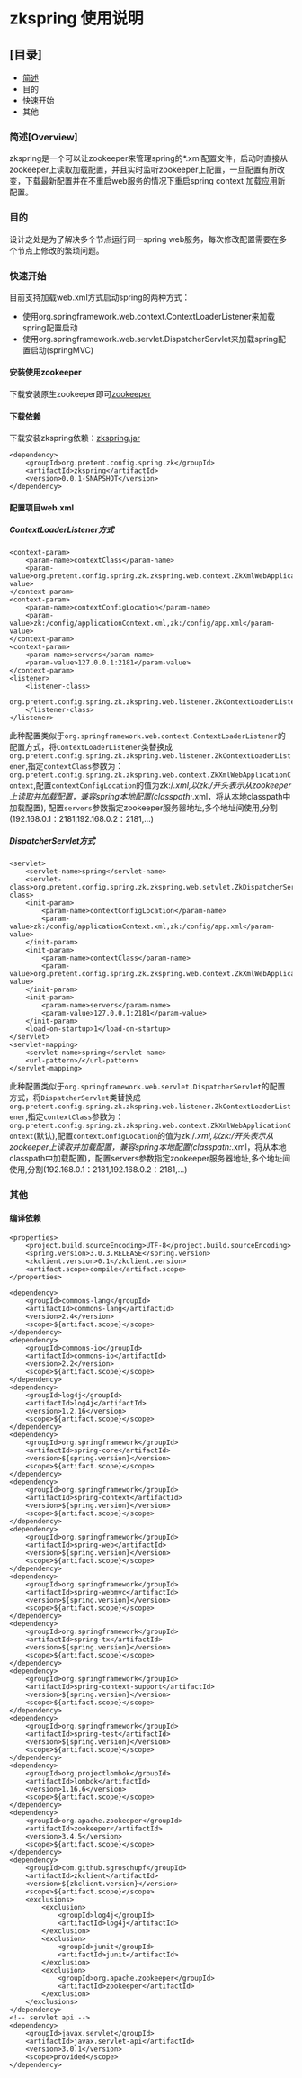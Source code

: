 # zkspring 使用说明

## [目录]

* [简述](#Overview)
* 目的
* 快速开始
* 其他

### 简述[Overview]
zkspring是一个可以让zookeeper来管理spring的*.xml配置文件，启动时直接从zookeeper上读取加载配置，并且实时监听zookeeper上配置，一旦配置有所改变，下载最新配置并在不重启web服务的情况下重启spring context 加载应用新配置。

### 目的
设计之处是为了解决多个节点运行同一spring web服务，每次修改配置需要在多个节点上修改的繁琐问题。

### 快速开始
目前支持加载web.xml方式启动spring的两种方式：

* 使用org.springframework.web.context.ContextLoaderListener来加载spring配置启动
* 使用org.springframework.web.servlet.DispatcherServlet来加载spring配置启动(springMVC)

#### 安装使用zookeeper

下载安装原生zookeeper即可[zookeeper](http://zookeeper.apache.org)

#### 下载依赖

下载安装zkspring依赖：[zkspring.jar](../bin/zkspring-0.0.1-SNAPSHOT.jar)
```
<dependency>
	<groupId>org.pretent.config.spring.zk</groupId>
	<artifactId>zkspring</artifactId>
	<version>0.0.1-SNAPSHOT</version>
</dependency>
```

#### 配置项目web.xml

##### ContextLoaderListener方式

```
<context-param>
    <param-name>contextClass</param-name>
    <param-value>org.pretent.config.spring.zk.zkspring.web.context.ZkXmlWebApplicationContext</param-value>
</context-param>
<context-param>
    <param-name>contextConfigLocation</param-name>
    <param-value>zk:/config/applicationContext.xml,zk:/config/app.xml</param-value>
</context-param>
<context-param>
    <param-name>servers</param-name>
    <param-value>127.0.0.1:2181</param-value>
</context-param>
<listener>
    <listener-class>
        org.pretent.config.spring.zk.zkspring.web.listener.ZkContextLoaderListener
    </listener-class>
</listener>
```
此种配置类似于`org.springframework.web.context.ContextLoaderListener`的配置方式，将`ContextLoaderListener`类替换成`org.pretent.config.spring.zk.zkspring.web.listener.ZkContextLoaderListener`,指定`contextClass`参数为：`org.pretent.config.spring.zk.zkspring.web.context.ZkXmlWebApplicationContext`,配置`contextConfigLocation`的值为zk:/*.xml,以zk:/开头表示从zookeeper上读取并加载配置，兼容spring本地配置(classpath:*.xml，将从本地classpath中加载配置),
配置`servers`参数指定zookeeper服务器地址,多个地址间使用,分割(192.168.0.1：2181,192.168.0.2：2181,...)

##### DispatcherServlet方式

```
<servlet>
    <servlet-name>spring</servlet-name>
    <servlet-class>org.pretent.config.spring.zk.zkspring.web.setvlet.ZkDispatcherServlet</servlet-class>
    <init-param>
        <param-name>contextConfigLocation</param-name>
        <param-value>zk:/config/applicationContext.xml,zk:/config/app.xml</param-value>
    </init-param>
    <init-param>
        <param-name>contextClass</param-name>
        <param-value>org.pretent.config.spring.zk.zkspring.web.context.ZkXmlWebApplicationContext</param-value>
    </init-param>
	<init-param>
		<param-name>servers</param-name>
		<param-value>127.0.0.1:2181</param-value>
	</init-param>
    <load-on-startup>1</load-on-startup>
</servlet>
<servlet-mapping>
    <servlet-name>spring</servlet-name>
    <url-pattern>/</url-pattern>
</servlet-mapping>
```

此种配置类似于`org.springframework.web.servlet.DispatcherServlet`的配置方式，将`DispatcherServlet`类替换成`org.pretent.config.spring.zk.zkspring.web.listener.ZkContextLoaderListener`,指定`contextClass`参数为：`org.pretent.config.spring.zk.zkspring.web.context.ZkXmlWebApplicationContext`(默认),配置`contextConfigLocation`的值为zk:/*.xml,以zk:/开头表示从zookeeper上读取并加载配置，兼容spring本地配置(classpath:*.xml，将从本地classpath中加载配置)，配置servers参数指定zookeeper服务器地址,多个地址间使用,分割(192.168.0.1：2181,192.168.0.2：2181,...)

### 其他

#### 编译依赖
```
<properties>
	<project.build.sourceEncoding>UTF-8</project.build.sourceEncoding>
	<spring.version>3.0.3.RELEASE</spring.version>
	<zkclient.version>0.1</zkclient.version>
	<artifact.scope>compile</artifact.scope>
</properties>

<dependency>
	<groupId>commons-lang</groupId>
	<artifactId>commons-lang</artifactId>
	<version>2.4</version>
	<scope>${artifact.scope}</scope>
</dependency>
<dependency>
	<groupId>commons-io</groupId>
	<artifactId>commons-io</artifactId>
	<version>2.2</version>
	<scope>${artifact.scope}</scope>
</dependency>
<dependency>
	<groupId>log4j</groupId>
	<artifactId>log4j</artifactId>
	<version>1.2.16</version>
	<scope>${artifact.scope}</scope>
</dependency>
<dependency>
	<groupId>org.springframework</groupId>
	<artifactId>spring-core</artifactId>
	<version>${spring.version}</version>
	<scope>${artifact.scope}</scope>
</dependency>
<dependency>
	<groupId>org.springframework</groupId>
	<artifactId>spring-context</artifactId>
	<version>${spring.version}</version>
	<scope>${artifact.scope}</scope>
</dependency>
<dependency>
	<groupId>org.springframework</groupId>
	<artifactId>spring-web</artifactId>
	<version>${spring.version}</version>
	<scope>${artifact.scope}</scope>
</dependency>
<dependency>
	<groupId>org.springframework</groupId>
	<artifactId>spring-webmvc</artifactId>
	<version>${spring.version}</version>
	<scope>${artifact.scope}</scope>
</dependency>
<dependency>
	<groupId>org.springframework</groupId>
	<artifactId>spring-tx</artifactId>
	<version>${spring.version}</version>
	<scope>${artifact.scope}</scope>
</dependency>
<dependency>
	<groupId>org.springframework</groupId>
	<artifactId>spring-context-support</artifactId>
	<version>${spring.version}</version>
	<scope>${artifact.scope}</scope>
</dependency>
<dependency>
	<groupId>org.springframework</groupId>
	<artifactId>spring-test</artifactId>
	<version>${spring.version}</version>
	<scope>${artifact.scope}</scope>
</dependency>
<dependency>
	<groupId>org.projectlombok</groupId>
	<artifactId>lombok</artifactId>
	<version>1.16.6</version>
	<scope>${artifact.scope}</scope>
</dependency>
<dependency>
	<groupId>org.apache.zookeeper</groupId>
	<artifactId>zookeeper</artifactId>
	<version>3.4.5</version>
	<scope>${artifact.scope}</scope>
</dependency>
<dependency>
	<groupId>com.github.sgroschupf</groupId>
	<artifactId>zkclient</artifactId>
	<version>${zkclient.version}</version>
	<scope>${artifact.scope}</scope>
	<exclusions>
		<exclusion>
			<groupId>log4j</groupId>
			<artifactId>log4j</artifactId>
		</exclusion>
		<exclusion>
			<groupId>junit</groupId>
			<artifactId>junit</artifactId>
		</exclusion>
		<exclusion>
			<groupId>org.apache.zookeeper</groupId>
			<artifactId>zookeeper</artifactId>
		</exclusion>
	</exclusions>
</dependency>
<!-- servlet api -->
<dependency>
	<groupId>javax.servlet</groupId>
	<artifactId>javax.servlet-api</artifactId>
	<version>3.0.1</version>
	<scope>provided</scope>
</dependency>
```




